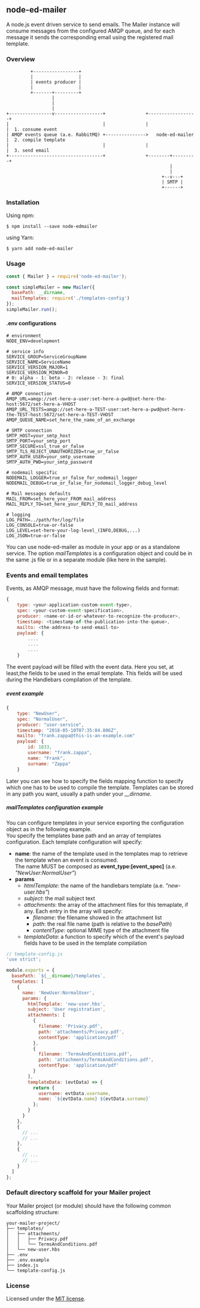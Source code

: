 ## node-ed-mailer

A node.js event driven service to send emails. The Mailer instance will consume messages from the configured AMQP queue,
and for each message it sends the corresponding email using the registered mail template.<br/>

### Overview
```text
         +-----------------+
         |                 |
         | events producer |
         |                 |
         +-------+---------+
                 |
                 |
                 |
+----------------v------------------+               +------------------+
|                                   |               |                  |  1. consume event
| AMQP events queue (a.e. RabbitMQ) +--------------->   node-ed-mailer |  2. compile template
|                                   |               |                  |  3. send email
+-----------------------------------+               +--------+---------+
                                                             |
                                                             |
                                                          +--v---+
                                                          | SMTP |
                                                          +------+
```

### Installation
Using npm:
```text
$ npm install --save node-edmailer
```
using Yarn:
```text
$ yarn add node-ed-mailer
```

### Usage
```javascript
const { Mailer } = require('node-ed-mailer');

const simpleMailer = new Mailer({
  basePath: __dirname,
  mailTemplates: require('./templates-config')
});
simpleMailer.run();
```
#### .env configurations
```text
# environment
NODE_ENV=development

# service info
SERVICE_GROUP=ServiceGroupName
SERVICE_NAME=ServiceName
SERVICE_VERSION_MAJOR=1
SERVICE_VERSION_MINOR=0
# 0: alpha - 1: beta - 2: release - 3: final
SERVICE_VERSION_STATUS=0

# AMQP connection
AMQP_URL=amqp://set-here-a-user:set-here-a-pwd@set-here-the-host:5672/set-here-a-VHOST
AMQP_URL_TESTS=amqp://set-here-a-TEST-user:set-here-a-pwd@set-here-the-TEST-host:5672/set-here-a-TEST-VHOST
AMQP_QUEUE_NAME=set_here_the_name_of_an_exchange

# SMTP connection
SMTP_HOST=your_smtp_host
SMTP_PORT=your_smtp_port
SMTP_SECURE=ssl_true_or_false
SMTP_TLS_REJECT_UNAUTHORIZED=true_or_false
SMTP_AUTH_USER=your_smtp_username
SMTP_AUTH_PWD=your_smtp_password

# nodemail specific
NODEMAIL_LOGGER=true_or_false_for_nodemail_logger
NODEMAIL_DEBUG=true_or_false_for_nodemail_logger_debug_level

# Mail messages defaults
MAIL_FROM=set_here_your_FROM_mail_address
MAIL_REPLY_TO=set_here_your_REPLY_TO_mail_address

# logging
LOG_PATH=../path/for/log/file
LOG_CONSOLE=true-or-false
LOG_LEVEL=set-here-your-log-level_(INFO,DEBUG,...)
LOG_JSON=true-or-false
```
You can use node-ed-mailer as module in your app or as a standalone service. The option _mailTemplates_ is a configuration
object and could be in the same .js file or in a separate module (like here in the sample).

### Events and email templates

Events, as AMQP message, must have the following fields and format:
```javascript
{
    type: <your-application-custom-event-type>,
    spec: <your-custom-event-specification>,
    producer: <name-or-id-or-whatever-to-recognize-the-producer>,
    timestamp: <timestamp-of-the-publication-into-the-queue>,
    mailto: <the-address-to-send-email-to>
    payload: {
        ....
        ....
        ....
    }

```

The event payload will be filled with the event data. Here you set, at least,the fields to be used in the email template.
This fields will be used during the Handlebars compilation of the template.

##### event example

```javascript
{
    type: "NewUser",
    spec: "NormalUser",
    producer: "user-service",
    timestamp: "2018-05-10T07:35:04.806Z",
    mailto: "frank.zappa@this-is-an-example.com"
    payload: {
        id: 1833,
        username: "frank.zappa",
        name: "Frank",
        surname: "Zappa"
    }

```

Later you can see how to specify the fields mapping function to specify which one has to be used to compile the template.
Templates can be stored in any path you want, usually a path under your *__dirname*.

##### _mailTemplates_ configuration example
You can configure templates in your service exporting the configuration object as in the following example.<br/>
You specify the templates base path and an array of templates configuration. Each template configuration will specify:
+ **name**: the name of the template used in the templates map to retrieve the template when an event is consumed.<br/>
The name MUST be composed as **event_type:\[event_spec\]** (a.e. _"NewUser:NormalUser"_)
+ **params**
  - _htmlTemplate_: the name of the handlebars template (a.e. _"new-user.hbs"_)
  - _subject_: the mail subject text
  - _attachments_: the array of the attachment files for this temaplate, if any. Each entry in the array will specify:
      * _filename_: the filename showed in the attachment list
      * _path_: the real file name (path is relative to the _basePath_)
      * _contentType_: optional MIME type of the attachment file
  - _templateData_: a function to specify which of the event's payload fields have to be used in the template compilation

```javascript
// template-config.js
'use strict';

module.exports = {
  basePath: `${__dirname}/templates`,
  templates: [
    {
      name: 'NewUser:NormalUser',
      params: {
        htmlTemplate: 'new-user.hbs',
        subject: 'User registration',
        attachments: [
          {
            filename: 'Privacy.pdf',
            path: 'attachments/Privacy.pdf',
            contentType: 'application/pdf'
          },
          {
            filename: 'TermsAndConditions.pdf',
            path: 'attachments/TermsAndConditions.pdf',
            contentType: 'application/pdf'
          }
        ],
        templateData: (evtData) => {
          return {
            username: evtData.username,
            name: `${evtData.name} ${evtData.surname}`
          };
        }
      }
    },
    {
      // ...
      // ...
    },
    {
      // ...
      // ...
    }
  ]
};
```

### Default directory scaffold for your Mailer project
Your Mailer project (or module) should have the following common scaffolding structure:
```text
your-mailer-project/
├── templates/
│   ├── attachments/
│   │   ├── Privacy.pdf
│   │   └── TermsAndConditions.pdf
│   └── new-user.hbs
├── .env
├── .env.example
├── index.js
└── template-config.js
```

### License
Licensed under the [MIT license](https://github.com/ITResourcesOSS/node-ed-mailer/blob/master/LICENSE).